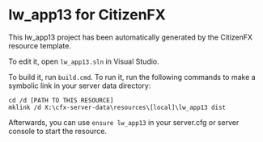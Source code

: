 # lw_app13 for CitizenFX

This lw_app13 project has been automatically generated by the CitizenFX resource template.

To edit it, open `lw_app13.sln` in Visual Studio.

To build it, run `build.cmd`. To run it, run the following commands to make a symbolic link in your server data directory:

```dos
cd /d [PATH TO THIS RESOURCE]
mklink /d X:\cfx-server-data\resources\[local]\lw_app13 dist
```

Afterwards, you can use `ensure lw_app13` in your server.cfg or server console to start the resource.